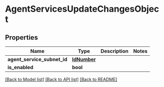 # AgentServicesUpdateChangesObject

## Properties
Name | Type | Description | Notes
------------ | ------------- | ------------- | -------------
**agent_service_subnet_id** | [**IdNumber**](IdNumber.md) |  | 
**is_enabled** | **bool** |  | 

[[Back to Model list]](../README.md#documentation-for-models) [[Back to API list]](../README.md#documentation-for-api-endpoints) [[Back to README]](../README.md)

